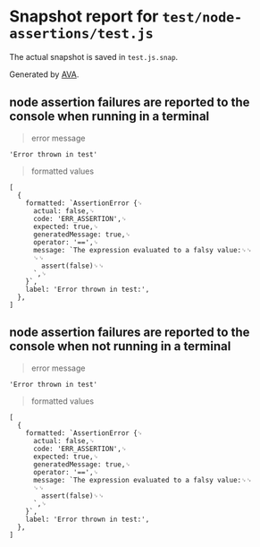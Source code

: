 # Snapshot report for `test/node-assertions/test.js`

The actual snapshot is saved in `test.js.snap`.

Generated by [AVA](https://avajs.dev).

## node assertion failures are reported to the console when running in a terminal

> error message

    'Error thrown in test'

> formatted values

    [
      {
        formatted: `AssertionError {␊
          actual: false,␊
          code: 'ERR_ASSERTION',␊
          expected: true,␊
          generatedMessage: true,␊
          operator: '==',␊
          message: `The expression evaluated to a falsy value:␊␊
          ␊␊
            assert(false)␊␊
          `,␊
        }`,
        label: 'Error thrown in test:',
      },
    ]

## node assertion failures are reported to the console when not running in a terminal

> error message

    'Error thrown in test'

> formatted values

    [
      {
        formatted: `AssertionError {␊
          actual: false,␊
          code: 'ERR_ASSERTION',␊
          expected: true,␊
          generatedMessage: true,␊
          operator: '==',␊
          message: `The expression evaluated to a falsy value:␊␊
          ␊␊
            assert(false)␊␊
          `,␊
        }`,
        label: 'Error thrown in test:',
      },
    ]
